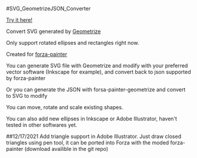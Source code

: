 #SVG_GeometrizeJSON_Converter

[Try it here!](https://z4tech.github.io/SVG_GeometrizeJSON_Converter/)

Convert SVG generated by [Geometrize](https://github.com/Tw1ddle/geometrize)

Only support rotated ellipses and rectangles right now.

Created for [forza-painter](https://github.com/forza-painter/forza-painter)

You can generate SVG file with Geometrize and modify with your preferred vector software (Inkscape for example), and convert back to json supported by forza-painter

Or you can generate the JSON with forsa-painter-geometrize and convert to SVG to modify

You can move, rotate and scale existing shapes.

You can also add new ellipses in Inkscape or Adobe Illustrator, haven't tested in other softwares yet.

##12/17/2021
Add triangle support in Adobe Illustrator. Just draw closed triangles using pen tool, it can be ported into Forza with the moded forza-painter (download availible in the git repo)
